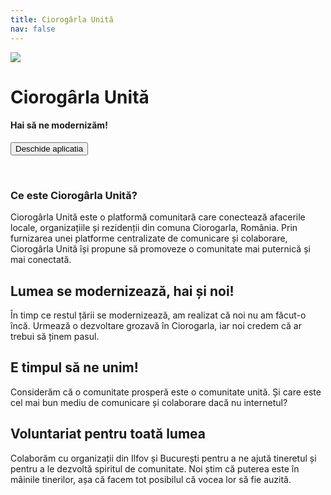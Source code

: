 ```yaml
---
title: Ciorogârla Unită
nav: false
---
```


![](/static/logo-512.png)

# Ciorogârla Unită

#### Hai să ne **modernizăm**!


<a href="https://app.ciorogarlaunita.eu.org">

<button>Deschide aplicatia</button>

</a>

<br/>

### Ce este Ciorogârla Unită?

Ciorogârla Unită este o platformă comunitară care conectează afacerile locale, 
organizațiile și rezidenții din comuna Ciorogarla, România. Prin furnizarea unei
platforme centralizate de comunicare și colaborare, Ciorogârla Unită își propune să 
promoveze o comunitate mai puternică și mai conectată.

## Lumea se modernizează, **hai** și noi!

În timp ce restul țării se modernizează, am realizat că noi nu am făcut-o încă. 
Urmează o dezvoltare grozavă în Ciorogarla, iar noi credem că ar trebui să ținem pasul.

## E timpul să ne **unim**!

Considerăm că o comunitate prosperă este o comunitate unită. Și care este cel mai bun 
mediu de comunicare și colaborare dacă nu internetul?

## **Voluntariat** pentru toată lumea

Colaborăm cu organizații din Ilfov și București pentru a ne ajută tineretul și pentru
a le dezvoltă spiritul de comunitate. Noi știm că puterea este în mâinile tinerilor, așa
că facem tot posibilul că vocea lor să fie auzită.
